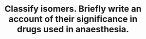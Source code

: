 ---
title: "Classify isomers. Briefly write an account of their significance in drugs used in anaesthesia."
entityType: SAQ
exam: PEX
college: ANZCA
year: 2013
sitting: A
question: 3
passRate: 49
EC_expectedDomains:
- "The main points expected for a pass included a classification of isomers pertaining to drugs used in anaesthesia, and include a brief description of how these isomers may be used optimise pharmaceutics, pharmacokinetics and efficacy, and minimise side / toxic effects."
EC_extraCredit:
- "There were some excellent answers that included all these main points with detailed descriptions of how isomerism of local anaesthetics, neuromuscular blockers, volatile agents, midazolam, thiopentone, tramadol and methadone affects their pharmaceutics, pharmacokinetics and pharmacodynamics."
EC_errorsCommon:
- "The classification of isomers was handled well generally."
- "However, descriptions of significance for optimising anaesthesia drug therapy were less universal."
- "The second question needed to be addressed to pass."
---